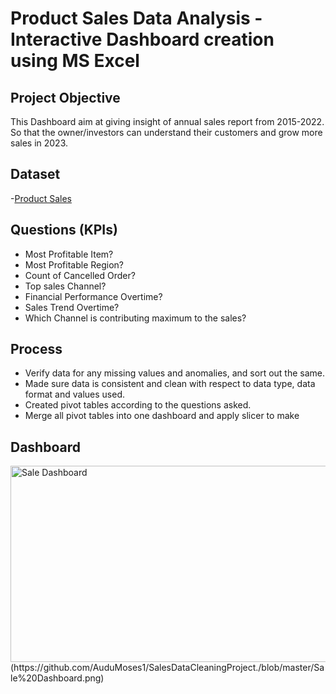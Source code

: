 # Product Sales Data Analysis - Interactive Dashboard creation using MS Excel

## Project Objective
This Dashboard aim at giving insight of annual sales report from 2015-2022. So that the owner/investors  can understand their customers and grow more sales in 2023.

## Dataset
-[Product Sales](https://github.com/AuduMoses1/SalesDataCleaningProject./blob/master/Sales%2BDashboard%2Bin%2BExcel.xlsx)

## Questions (KPIs)
- Most Profitable Item?
- Most Profitable Region?
- Count of Cancelled Order?
- Top sales Channel?
- Financial Performance Overtime?
- Sales Trend Overtime?
- Which Channel is contributing maximum to the sales?

## Process
- Verify data for any missing values and anomalies, and sort out the same.
- Made sure data is consistent and clean with respect to data type, data format and values used.
- Created pivot tables according to the questions asked.
- Merge all pivot tables into one dashboard and apply slicer to make

## Dashboard

<img width="932" height="314" alt="Sale Dashboard" src="https://github.com/user-attachments/assets/fa774111-06f7-4dbc-b29e-5bd26910aae1" />
 (https://github.com/AuduMoses1/SalesDataCleaningProject./blob/master/Sale%20Dashboard.png)

